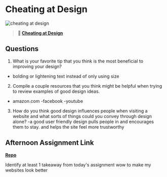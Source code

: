 # Cheating at Design

![cheating at design](https://bcw.blob.core.windows.net/public/img/courses/5247609446691139)

> **📖 [Cheating at Design](https://codeworksacademy.com/fs-student-guide/resources/wk1/04-Cheating-at-Design)**

## Questions

1. What is your favorite tip that you think is the most beneficial to improving your design?
- bolding or lightening text instead of only using size

2. Compile a couple resources that you think might be helpful when trying to review examples of good design ideas.
- amazon.com
-facebook
-youtube

3. How do you think good design influences people when visiting a website and what sorts of things could you convey through design alone?
-a good user friendly design pulls people in and encourages them to stay. and helps the site feel more trustworthy

## Afternoon Assignment Link

**[Repo](https://github.com/BrysonBloom/clone-site)**

Identify at least 1 takeaway from today's assignment
wow to make my websites look better
